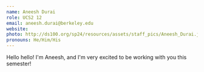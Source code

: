 ```yaml
---
name: Aneesh Durai
role: UCS2 12
email: aneesh.durai@berkeley.edu
website:
photo: http://ds100.org/sp24/resources/assets/staff_pics/Aneesh_Durai.jpg
pronouns: He/Him/His
---
```


Hello hello! I'm Aneesh, and I'm very excited to be working with you this semester!
